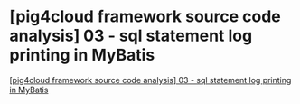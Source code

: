 # [pig4cloud framework source code analysis] 03 - sql statement log printing in MyBatis
[[pig4cloud framework source code analysis] 03 - sql statement log printing in MyBatis](https://aiwithcloud.com/2022/09/15/pig4cloud_framework_source_code_analysis_03___sql_statement_log_printing_in_mybatis/)